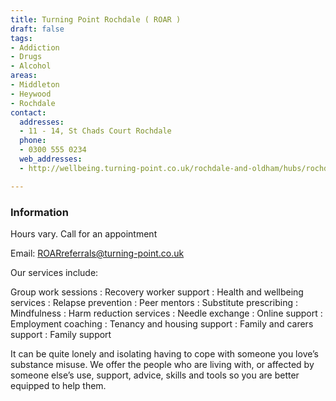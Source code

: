 ```yaml
---
title: Turning Point Rochdale ( ROAR )
draft: false
tags:
- Addiction
- Drugs
- Alcohol
areas:
- Middleton
- Heywood
- Rochdale
contact:
  addresses:
  - 11 - 14, St Chads Court Rochdale
  phone:
  - 0300 555 0234
  web_addresses:
  - http://wellbeing.turning-point.co.uk/rochdale-and-oldham/hubs/rochdale-hub/

---
```


### Information

Hours vary.  Call for an appointment

Email: ROARreferrals@turning-point.co.uk

Our services include:

Group work sessions :
Recovery worker support :
Health and wellbeing services :
Relapse prevention :
Peer mentors :
Substitute prescribing :
Mindfulness :
Harm reduction services :
Needle exchange :
Online support :
Employment coaching :
Tenancy and housing support :
Family and carers support :
Family support

It can be quite lonely and isolating having to cope with someone you love’s substance misuse. We offer the people who are living with, or affected by someone else’s use, support, advice, skills and tools so you are better equipped to help them.
